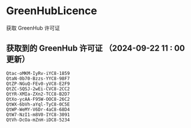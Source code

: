 # GreenHubLicence
获取 GreenHub 许可证
## 获取到的 GreenHub 许可证 （2024-09-22 11 : 00 更新）
```
Qtac-oMKM-IyRv-iYC8-1859
QtaN-0b70-Bzzs-YYC8-98F7
QtZP-NGuQ-FEv0-yVC8-E2F9
QtZC-SQSJ-2wEi-CVC8-2CC2
QtYR-XMIa-ZXn2-TCC8-B2D7
QtXo-ycAA-F95W-OOC8-26C2
QtWX-6bVh-aYql-TyC8-0C5E
QtWP-WeMY-V6Dr-4aC8-68D4
QtW7-NzI1-m8V0-IYC8-3091
QtVh-DcOa-mZnH-iDC8-5234
```
